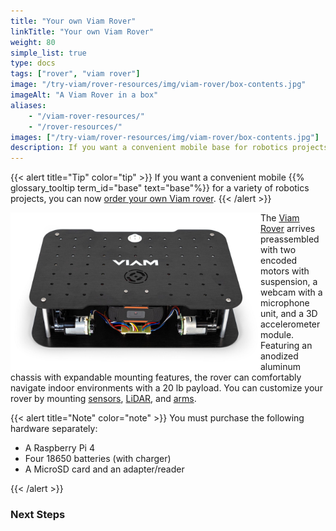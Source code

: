 ```yaml
---
title: "Your own Viam Rover"
linkTitle: "Your own Viam Rover"
weight: 80
simple_list: true
type: docs
tags: ["rover", "viam rover"]
image: "/try-viam/rover-resources/img/viam-rover/box-contents.jpg"
imageAlt: "A Viam Rover in a box"
aliases:
    - "/viam-rover-resources/"
    - "/rover-resources/"
images: ["/try-viam/rover-resources/img/viam-rover/box-contents.jpg"]
description: If you want a convenient mobile base for robotics projects, order a Viam rover and set it up.
---
```


{{< alert title="Tip" color="tip" >}}
If you want a convenient mobile {{% glossary_tooltip term_id="base" text="base"%}} for a variety of robotics projects, you can now [order your own Viam rover](https://www.viam.com/resources/rover).
{{< /alert >}}

<div class="container td-max-width-on-larger-screens">
<div class="row">
    <div class="col">
        <a href="https://www.viam.com/resources/rover" target="_blank"><img src="img/viam-rover/rover-front.jpg" style="max-width:400px; min-width:300px; float: left" alt="The front of the assembled Viam Rover" /></a>
    </div>
    <div class="col" style= "min-width:300px;">
        <p>
            The <a href="https://www.viam.com/resources/rover" target="_blank">Viam Rover</a> arrives preassembled with two encoded motors with suspension, a webcam with a microphone unit, and a 3D accelerometer module.
            Featuring an anodized aluminum chassis with expandable mounting features, the rover can comfortably navigate indoor environments with a 20 lb payload.
            You can customize your rover by mounting <a href="/components/sensor/">sensors</a>, <a href="/components/camera/">LiDAR</a>, and <a href="/components/arm/">arms</a>.
        </p>
    </div>
</div>
</div>

{{< alert title="Note" color="note" >}}
You must purchase the following hardware separately:

- A Raspberry Pi 4
- Four 18650 batteries (with charger)
- A MicroSD card and an adapter/reader

{{< /alert >}}

### Next Steps
